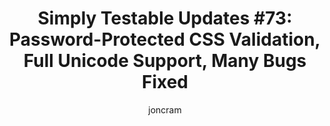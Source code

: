 ---
title: "Simply Testable Updates #73: Password-Protected CSS Validation, Full Unicode Support, Many Bugs Fixed"
author: joncram
newsletter_meta:
    issue_number: 73rd
    url: https://us5.campaign-archive1.com/?u=ac75e33d993d2b502e333ddd0&amp;id=4d66e6f2f6
    highlights:
        - CSS validation for password-protected sites is now live
        - Support for testing URLs that contain unicode characters
        - Support for testing sites/pages where URLs don't like to be encoded
        - Fixed issue with URL discovery for pages with a relative base href
        - Fixed issue with checking if a URL's host is routable prior to testing
        - Removed some unnecessary detail from CSS validation errors
    closing_sentence: Expect the next newsletter a week from now on January 22.
---